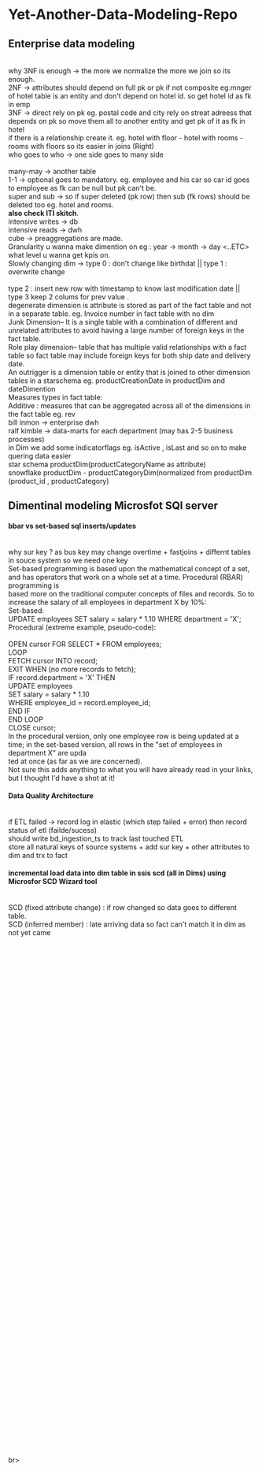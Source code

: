 # Yet-Another-Data-Modeling-Repo
## Enterprise data modeling 
<br> why 3NF is enough -> the more we normalize the more we join so its enough.
<br> 2NF -> attributes should depend on full pk or pk if not composite eg.mnger of hotel table is an entity and don't depend on hotel id. so get hotel id as fk in emp 
<br> 3NF -> direct rely on pk eg. postal code and city rely on streat adreess that depends on pk  so move them all to another entity and get pk of it as fk in hotel
<br> if there is a relationship create it. eg. hotel with floor - hotel with rooms - rooms with floors so its easier in joins (Right)
<br> who goes to who -> one side goes to many side  
<br> many-may -> another table 
<br> 1-1 -> optional goes to mandatory. eg. employee and his car so car id goes to employee as fk can be null but pk can't be.
<br> super and sub -> so if super deleted (pk row) then sub (fk rows) should be deleted too eg. hotel and rooms.
<br> **also check ITI skitch**.
<br> intensive writes -> db 
<br> intensive reads -> dwh
<br> cube -> preaggregations are made. 
<br> Granularity u wanna make dimention on eg : year -> month -> day <..ETC> what level u wanna get kpis on.
<br> Slowly changing dim -> type 0 : don't change like birthdat || type 1 : overwrite change <keep last value >   
<br> type 2 : insert new row with timestamp to know last modification date ||  type 3 keep 2 colums for prev value . 
<br> degenerate dimension is attribute is stored as part of the fact table and not in a separate table. eg. Invoice number in fact table with no dim
<br> Junk Dimension– It is a single table with a combination of different and unrelated attributes to avoid having a large number of foreign keys in the fact table. 
<br> Role play dimension– table that has multiple valid relationships with a fact table so fact table may include foreign keys for both ship date and delivery date. 
<br> An outrigger is a dimension table or entity that is joined to other dimension tables in a starschema eg. productCreationDate in productDim and dateDimention
<br> Measures types in fact table:
<br> Additive : measures that can be aggregated across all of the dimensions in the fact table eg. rev
<br> bill inmon -> enterprise dwh 
<br> ralf kimble -> data-marts for each department (may has 2-5 business processes) 
<br> in Dim we add some indicatorflags eg. isActive , isLast and so on to make quering data easier 
<br> star schema  productDim(productCategoryName as attribute) 
<br> snowflake productDim - productCategoryDim(normalized from productDim (product_id , productCategory)

## Dimentinal modeling Microsfot SQl server 
#### bbar vs set-based sql inserts/updates
<br>  why sur key ? as bus key may change overtime + fastjoins + differnt tables in souce system so we need one key 
<br> Set-based programming is based upon the mathematical concept of a set, and has operators that work on a whole set at a time. Procedural (RBAR) programming is 
<br>  based more  on the traditional computer concepts of files and records. So to increase the salary of all employees in department X by 10%:
<br> Set-based:
<br> UPDATE employees SET salary = salary * 1.10 WHERE department = 'X';
<br> Procedural (extreme example, pseudo-code):
<br> 
<br> OPEN cursor FOR SELECT * FROM employees;
<br> LOOP
<br>    FETCH cursor INTO record;
<br>    EXIT WHEN (no more records to fetch);
<br>    IF record.department = 'X' THEN
<br>       UPDATE employees
<br>       SET    salary = salary * 1.10
<br>       WHERE  employee_id = record.employee_id;
<br>    END IF
<br> END LOOP
<br> CLOSE cursor;
<br> In the procedural version, only one employee row is being updated at a time; in the set-based version, all rows in the "set of employees in department X" are upda <br> ted at once (as far as we are concerned).
<br> Not sure this adds anything to what you will have already read in your links, but I thought I'd have a shot at it!
#### Data Quality Architecture
<br> if ETL failed -> record log in elastic (which step failed + error) then record status of etl (failde/sucess)
<br> should write bd_ingestion_ts to track last touched ETL 
<br> store all natural keys of source systems + add sur key + other attributes to dim and trx to fact
#### incremental load data into dim table in ssis scd (all in Dims) using Microsfor SCD Wizard tool 
<br> SCD (fixed attribute change) : if row changed so data goes to different table. <not common scenario>
<br> SCD (inferred member) : late arriving data so fact can't match it in dim as not yet came                   
<br> 
<br>
<br>
<br>
<br>
<br>
<br>
<br>
<br>
<br>
<br>
<br>
<br>
<br>
<br>
<br>
<br>
<br>
<br>
<br>
<br>
<br>
<br>
<br>
<br>
<br>
<br>
<br>
<br>
<br>
<br>
<br>
<br>
<br>
<br>
<br>
<br>
<br>
<br>
<br>
<br>
<br>
<br>
<br>
<br>
<br>
<br>
<br>
<br>
<br>
<br>
<br>
<br>
<br>
<br>
<br>
<br>
<br>
<br>
<br>
<br>
<br>
br>
<br>
<br>
<br>
<br>
<br>
<br>
<br>
<br>
<br>
<br>
<br>
<br>
<br>
<br>
<br>
